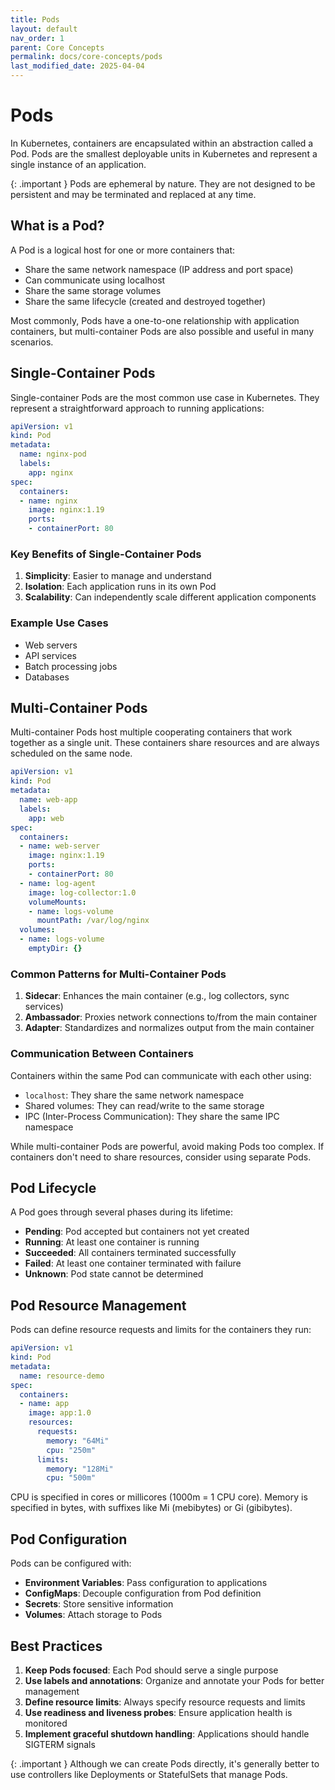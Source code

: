 ```yaml
---
title: Pods
layout: default
nav_order: 1
parent: Core Concepts
permalink: docs/core-concepts/pods
last_modified_date: 2025-04-04
---
```


# Pods

In Kubernetes, containers are encapsulated within an abstraction called a Pod. Pods are the smallest deployable units in Kubernetes and represent a single instance of an application.

<div markdown="block">
{: .important }
Pods are ephemeral by nature. They are not designed to be persistent and may be terminated and replaced at any time.
</div>

## What is a Pod?

A Pod is a logical host for one or more containers that:
- Share the same network namespace (IP address and port space)
- Can communicate using localhost
- Share the same storage volumes
- Share the same lifecycle (created and destroyed together)

Most commonly, Pods have a one-to-one relationship with application containers, but multi-container Pods are also possible and useful in many scenarios.

## Single-Container Pods

Single-container Pods are the most common use case in Kubernetes. They represent a straightforward approach to running applications:

```yaml
apiVersion: v1
kind: Pod
metadata:
  name: nginx-pod
  labels:
    app: nginx
spec:
  containers:
  - name: nginx
    image: nginx:1.19
    ports:
    - containerPort: 80
```

### Key Benefits of Single-Container Pods

1. **Simplicity**: Easier to manage and understand
2. **Isolation**: Each application runs in its own Pod
3. **Scalability**: Can independently scale different application components

### Example Use Cases

- Web servers
- API services
- Batch processing jobs
- Databases

## Multi-Container Pods

Multi-container Pods host multiple cooperating containers that work together as a single unit. These containers share resources and are always scheduled on the same node.

```yaml
apiVersion: v1
kind: Pod
metadata:
  name: web-app
  labels:
    app: web
spec:
  containers:
  - name: web-server
    image: nginx:1.19
    ports:
    - containerPort: 80
  - name: log-agent
    image: log-collector:1.0
    volumeMounts:
    - name: logs-volume
      mountPath: /var/log/nginx
  volumes:
  - name: logs-volume
    emptyDir: {}
```

### Common Patterns for Multi-Container Pods

1. **Sidecar**: Enhances the main container (e.g., log collectors, sync services)
2. **Ambassador**: Proxies network connections to/from the main container
3. **Adapter**: Standardizes and normalizes output from the main container

### Communication Between Containers

Containers within the same Pod can communicate with each other using:
- `localhost`: They share the same network namespace
- Shared volumes: They can read/write to the same storage
- IPC (Inter-Process Communication): They share the same IPC namespace

<div markdown="block" class="warning">
While multi-container Pods are powerful, avoid making Pods too complex. If containers don't need to share resources, consider using separate Pods.
</div>

## Pod Lifecycle

A Pod goes through several phases during its lifetime:
- **Pending**: Pod accepted but containers not yet created
- **Running**: At least one container is running
- **Succeeded**: All containers terminated successfully
- **Failed**: At least one container terminated with failure
- **Unknown**: Pod state cannot be determined

## Pod Resource Management

Pods can define resource requests and limits for the containers they run:

```yaml
apiVersion: v1
kind: Pod
metadata:
  name: resource-demo
spec:
  containers:
  - name: app
    image: app:1.0
    resources:
      requests:
        memory: "64Mi"
        cpu: "250m"
      limits:
        memory: "128Mi"
        cpu: "500m"
```

<div markdown="block" class="note">
CPU is specified in cores or millicores (1000m = 1 CPU core). Memory is specified in bytes, with suffixes like Mi (mebibytes) or Gi (gibibytes).
</div>

## Pod Configuration

Pods can be configured with:
- **Environment Variables**: Pass configuration to applications
- **ConfigMaps**: Decouple configuration from Pod definition
- **Secrets**: Store sensitive information
- **Volumes**: Attach storage to Pods

## Best Practices

1. **Keep Pods focused**: Each Pod should serve a single purpose
2. **Use labels and annotations**: Organize and annotate your Pods for better management
3. **Define resource limits**: Always specify resource requests and limits
4. **Use readiness and liveness probes**: Ensure application health is monitored
5. **Implement graceful shutdown handling**: Applications should handle SIGTERM signals


<div markdown="block">
{: .important }
Although we can create Pods directly, it's generally better to use controllers like Deployments or StatefulSets that manage Pods.
</div>
